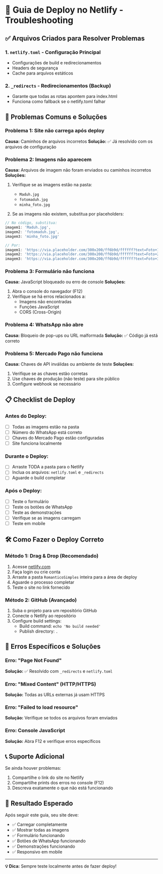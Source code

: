 # 🚀 Guia de Deploy no Netlify - Troubleshooting

## ✅ Arquivos Criados para Resolver Problemas

### 1. `netlify.toml` - Configuração Principal
- Configurações de build e redirecionamentos
- Headers de segurança
- Cache para arquivos estáticos

### 2. `_redirects` - Redirecionamentos (Backup)
- Garante que todas as rotas apontem para index.html
- Funciona como fallback se o netlify.toml falhar

## 🔧 Problemas Comuns e Soluções

### Problema 1: Site não carrega após deploy
**Causa:** Caminhos de arquivos incorretos
**Solução:** ✅ Já resolvido com os arquivos de configuração

### Problema 2: Imagens não aparecem
**Causa:** Arquivos de imagem não foram enviados ou caminhos incorretos
**Soluções:**
1. Verifique se as imagens estão na pasta:
   - `Maduh.jpg`
   - `fotomaduh.jpg` 
   - `minha_foto.jpg`

2. Se as imagens não existem, substitua por placeholders:
```javascript
// No código, substitua:
imagem1: 'Maduh.jpg',
imagem2: 'fotomaduh.jpg', 
imagem3: 'minha_foto.jpg'

// Por:
imagem1: 'https://via.placeholder.com/300x200/ff6b9d/ffffff?text=Foto+1',
imagem2: 'https://via.placeholder.com/300x200/ff6b9d/ffffff?text=Foto+2',
imagem3: 'https://via.placeholder.com/300x200/ff6b9d/ffffff?text=Foto+3'
```

### Problema 3: Formulário não funciona
**Causa:** JavaScript bloqueado ou erro de console
**Soluções:**
1. Abra o console do navegador (F12)
2. Verifique se há erros relacionados a:
   - Imagens não encontradas
   - Funções JavaScript
   - CORS (Cross-Origin)

### Problema 4: WhatsApp não abre
**Causa:** Bloqueio de pop-ups ou URL malformada
**Solução:** ✅ Código já está correto

### Problema 5: Mercado Pago não funciona
**Causa:** Chaves de API inválidas ou ambiente de teste
**Soluções:**
1. Verifique se as chaves estão corretas
2. Use chaves de produção (não teste) para site público
3. Configure webhook se necessário

## 📋 Checklist de Deploy

### Antes do Deploy:
- [ ] Todas as imagens estão na pasta
- [ ] Número do WhatsApp está correto
- [ ] Chaves do Mercado Pago estão configuradas
- [ ] Site funciona localmente

### Durante o Deploy:
- [ ] Arraste TODA a pasta para o Netlify
- [ ] Inclua os arquivos: `netlify.toml` e `_redirects`
- [ ] Aguarde o build completar

### Após o Deploy:
- [ ] Teste o formulário
- [ ] Teste os botões de WhatsApp
- [ ] Teste as demonstrações
- [ ] Verifique se as imagens carregam
- [ ] Teste em mobile

## 🛠️ Como Fazer o Deploy Correto

### Método 1: Drag & Drop (Recomendado)
1. Acesse [netlify.com](https://netlify.com)
2. Faça login ou crie conta
3. Arraste a pasta `RomanticoSimples` inteira para a área de deploy
4. Aguarde o processo completar
5. Teste o site no link fornecido

### Método 2: GitHub (Avançado)
1. Suba o projeto para um repositório GitHub
2. Conecte o Netlify ao repositório
3. Configure build settings:
   - Build command: `echo 'No build needed'`
   - Publish directory: `.`

## 🚨 Erros Específicos e Soluções

### Erro: "Page Not Found"
**Solução:** ✅ Resolvido com `_redirects` e `netlify.toml`

### Erro: "Mixed Content" (HTTP/HTTPS)
**Solução:** Todas as URLs externas já usam HTTPS

### Erro: "Failed to load resource"
**Solução:** Verifique se todos os arquivos foram enviados

### Erro: Console JavaScript
**Solução:** Abra F12 e verifique erros específicos

## 📞 Suporte Adicional

Se ainda houver problemas:
1. Compartilhe o link do site no Netlify
2. Compartilhe prints dos erros no console (F12)
3. Descreva exatamente o que não está funcionando

## 🎯 Resultado Esperado

Após seguir este guia, seu site deve:
- ✅ Carregar completamente
- ✅ Mostrar todas as imagens
- ✅ Formulário funcionando
- ✅ Botões de WhatsApp funcionando
- ✅ Demonstrações funcionando
- ✅ Responsivo em mobile

---

**💡 Dica:** Sempre teste localmente antes de fazer deploy!